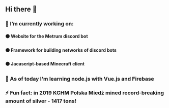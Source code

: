 ## Hi there 👋

### 🔭 I’m currently working on:
#### 🟠 Website for the Metrum discord bot
#### 🟠 Framework for building networks of discord bots
#### 🟠 Jacascript-based Minecraft client
### 🌱 As of today I'm learning node.js with Vue.js and Firebase
### ⚡ Fun fact: in 2019 KGHM Polska Miedż mined record-breaking amount of silver - 1417 tons!
<!--
**Karroteu/Karroteu** is a ✨ _special_ ✨ repository because its `README.md` (this file) appears on your GitHub profile.

Here are some ideas to get you started:


- 👯 I’m looking to collaborate on ...
- 🤔 I’m looking for help with ...
- 💬 Ask me about ...
- 📫 How to reach me: ...
-->
